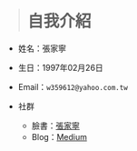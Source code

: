 ># 自我介紹

* 姓名：張家寧

* 生日：1997年02月26日

* Email：`w359612@yahoo.com.tw`

* 社群
    * 臉書：[張家寧](https://www.facebook.com/profile.php?id=100001747481118)
    * Blog：[Medium](https://medium.com/@mo359612)
